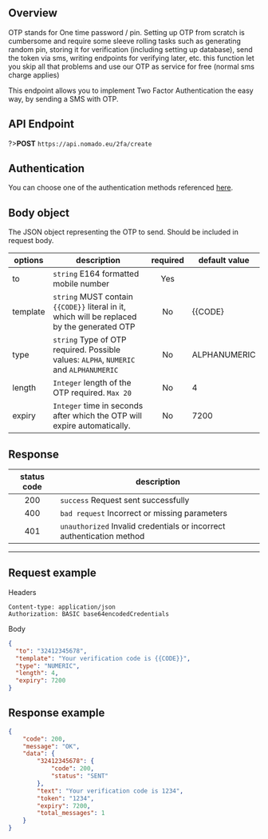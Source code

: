 ## Overview
OTP stands for One time password / pin. Setting up OTP from scratch is cumbersome and require some sleeve rolling tasks such as generating random pin, storing it for verification (including setting up database), send the token via sms, writing endpoints for verifying later, etc.
this function let you skip all that problems and use our OTP as service for free (normal sms charge applies)

This endpoint allows you to implement Two Factor Authentication the easy way, by sending
a SMS with OTP.

## API Endpoint

?>**POST** `https://api.nomado.eu/2fa/create`

## Authentication
You can choose one of the authentication methods referenced [here](/authentication.md).

## Body object
The JSON object representing the OTP to send. Should be included in request body.

| options | description | required | default value |
|---|---|:---:|---|
|to|`string` E164 formatted mobile number | Yes |  |
|template| `string` MUST contain `{{CODE}}` literal in it, which will be replaced by the generated OTP| No | {{CODE} |
|type| `string` Type of OTP required. Possible values: `ALPHA`, `NUMERIC` and `ALPHANUMERIC`| No | ALPHANUMERIC |
|length|`Integer`  length of the OTP required. `Max 20`| No | 4 |
|expiry| `Integer` time in seconds after which the OTP will expire automatically.| No | 7200 |

## Response

| status code | description |
|:---:|---|
|200|`success` Request sent successfully |
|400|`bad request` Incorrect or missing parameters |
|401|`unauthorized` Invalid credentials or incorrect authentication method |

___

## Request example
Headers
```
Content-type: application/json
Authorization: BASIC base64encodedCredentials
```
Body
```json
{
  "to": "32412345678",
  "template": "Your verification code is {{CODE}}",
  "type": "NUMERIC",
  "length": 4,
  "expiry": 7200
}
```


## Response example
```json
{
    "code": 200,
    "message": "OK",
    "data": {
        "32412345678": {
            "code": 200,
            "status": "SENT"
        },
        "text": "Your verification code is 1234",
        "token": "1234",
        "expiry": 7200,
        "total_messages": 1
    }
}
```
